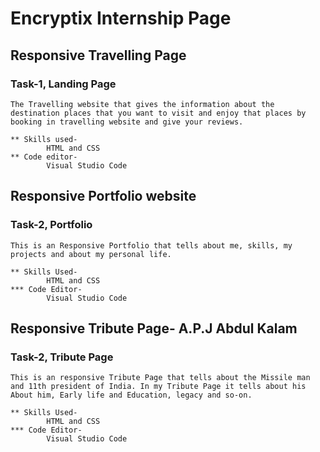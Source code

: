 # Encryptix Internship Page

## Responsive Travelling Page
### Task-1, Landing Page

    The Travelling website that gives the information about the destination places that you want to visit and enjoy that places by booking in travelling website and give your reviews.
    
    ** Skills used-
            HTML and CSS
    ** Code editor-
            Visual Studio Code


## Responsive Portfolio website
### Task-2, Portfolio

    This is an Responsive Portfolio that tells about me, skills, my projects and about my personal life.

    ** Skills Used-
            HTML and CSS
    *** Code Editor-
            Visual Studio Code

## Responsive Tribute Page- A.P.J Abdul Kalam
### Task-2, Tribute Page

    This is an responsive Tribute Page that tells about the Missile man and 11th president of India. In my Tribute Page it tells about his About him, Early life and Education, legacy and so-on.  

    ** Skills Used-
            HTML and CSS
    *** Code Editor-
            Visual Studio Code

